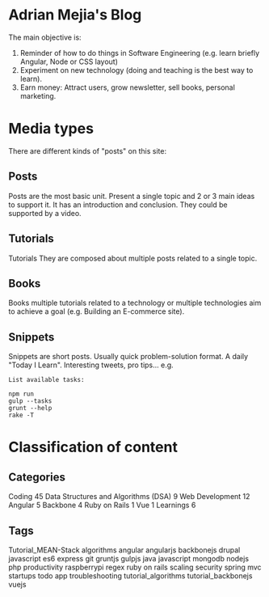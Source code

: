 # Adrian Mejia's Blog

The main objective is:

1. Reminder of how to do things in Software Engineering (e.g. learn briefly Angular, Node or CSS layout)
2. Experiment on new technology (doing and teaching is the best way to learn).
3. Earn money: Attract users, grow newsletter, sell books, personal marketing.

# Media types

There are different kinds of "posts" on this site:

## Posts
Posts are the most basic unit. Present a single topic and 2 or 3 main ideas to support it. It has an introduction and conclusion.
They could be supported by a video.

## Tutorials
Tutorials They are composed about multiple posts related to a single topic.

## Books
Books multiple tutorials related to a technology or multiple technologies aim to achieve a goal (e.g. Building an E-commerce site).

## Snippets
Snippets are short posts. Usually quick problem-solution format. A daily "Today I Learn". Interesting tweets, pro tips...
e.g.
```
List available tasks:

npm run
gulp --tasks
grunt --help
rake -T
```


# Classification of content

## Categories

Coding 45
  Data Structures and Algorithms (DSA) 9
  Web Development 12
    Angular 5
    Backbone 4
    Ruby on Rails 1
    Vue 1
Learnings 6


## Tags

Tutorial_MEAN-Stack
algorithms
angular
angularjs
backbonejs
drupal
javascript es6
express
git
gruntjs
gulpjs
java
javascript
mongodb
nodejs
php
productivity
raspberrypi
regex
ruby on rails
scaling
security
spring mvc
startups
todo app
troubleshooting
tutorial_algorithms
tutorial_backbonejs
vuejs


<!--

# Topics of Interests

This list changes as I evolve over time:

- Web Development
  - HTML/CSS/JS
  - scaling
  - javascript as universal language for Web Development
    - Node
    - Angular 1/2+
    - MEAN stack
- Design UI and UX
- Algorithms and data structures
  - Deep learning
    - Tensorflow
- Self-improvement
  - Entrepreneurship
  - Brain (Intelligence, subconscious, mindfulness)
  - Bible
- Human trends
  - most sold/used books, cars, games, apps, websites, movies, music, videos,...
  - History of humanity


## Categories

Topics

- Technologies
  - Web Development
  - Algorithms
  - Troubleshooting
- Design UI/UX
- Entrepreneurship
- General

## Tags

Around 5 tags per page

### Technologies

- javascript
  - angularjs
  - backbonejs
  - nodejs
    - gruntjs
    - gulpjs
  - mean-stack
    - angularjs
    - mongodb
    - expressjs
    - nodejs
- ruby
  - ruby on rails
- java
  - spring-mvc
- c#

- algorithms
  - machine-learning
    - deep-learning
  - big-o
- git
-samba

- production
- scaling


### Operating Systems
- (empty)
- mac
- linux
- windows


### Internal classification

  Bundle posts by tags (`/^tutorial_.+/i` sorted by `tutorial__order`)
    - Tutorial_MEAN-Stack
    - Tutorial_backbonejs

  Bundle tutorials in courses (/^course_.+/i)
    - course_node
    - course_angular
    - course_e-commerce-app-with-mean

  Types (DON'T USE)
    - snippets
    - articles
    - tutorials
    - books

-->
